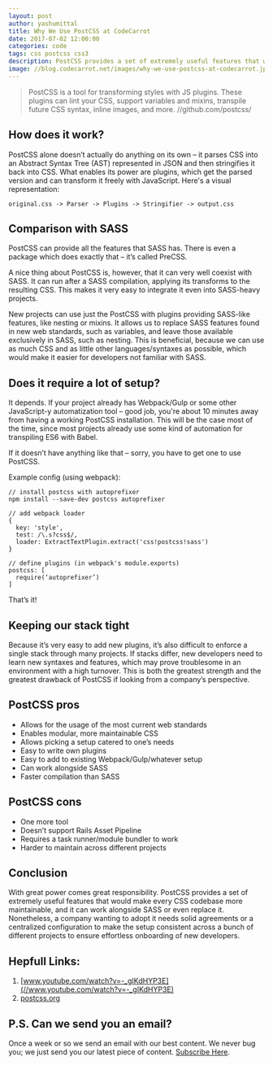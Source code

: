 ```yaml
---
layout: post
author: yashumittal
title: Why We Use PostCSS at CodeCarrot
date: 2017-07-02 12:00:00
categories: code
tags: css postcss css3
description: PostCSS provides a set of extremely useful features that would make every CSS codebase more maintainable and it can work alongside SASS or replace it.
image: //blog.codecarrot.net/images/why-we-use-postcss-at-codecarrot.jpg
---
```


<blockquote>
PostCSS is a tool for transforming styles with JS plugins. These plugins can lint your CSS, support variables and mixins, transpile future CSS syntax, inline images, and more. //github.com/postcss/
</blockquote>

## How does it work?

PostCSS alone doesn’t actually do anything on its own – it parses CSS into an Abstract Syntax Tree (AST) represented in JSON and then stringifies it back into CSS. What enables its power are plugins, which get the parsed version and can transform it freely with JavaScript. Here's a visual representation:

`original.css -> Parser -> Plugins -> Stringifier -> output.css`

## Comparison with SASS

PostCSS can provide all the features that SASS has. There is even a package which does exactly that – it’s called PreCSS.

A nice thing about PostCSS is, however, that it can very well coexist with SASS. It can run after a SASS compilation, applying its transforms to the resulting CSS. This makes it very easy to integrate it even into SASS-heavy projects.

New projects can use just the PostCSS with plugins providing SASS-like features, like nesting or mixins. It allows us to replace SASS features found in new web standards, such as variables, and leave those available exclusively in SASS, such as nesting. This is beneficial, because we can use as much CSS and as little other languages/syntaxes as possible, which would make it easier for developers not familiar with SASS.


## Does it require a lot of setup?

It depends. If your project already has Webpack/Gulp or some other JavaScript-y automatization tool – good job, you're about 10 minutes away from having a working PostCSS installation. This will be the case most of the time, since most projects already use some kind of automation for transpiling ES6 with Babel.

If it doesn’t have anything like that – sorry, you have to get one to use PostCSS.

Example config (using webpack):

```
// install postcss with autoprefixer
npm install --save-dev postcss autoprefixer

// add webpack loader
{
  key: 'style',
  test: /\.s?css$/,
  loader: ExtractTextPlugin.extract('css!postcss!sass')
}

// define plugins (in webpack's module.exports)
postcss: [
  require(‘autoprefixer’)
]
```

That’s it!

## Keeping our stack tight

Because it’s very easy to add new plugins, it’s also difficult to enforce a single stack through many projects. If stacks differ, new developers need to learn new syntaxes and features, which may prove troublesome in an environment with a high turnover. This is both the greatest strength and the greatest drawback of PostCSS if looking from a company’s perspective.

## PostCSS pros

* Allows for the usage of the most current web standards
* Enables modular, more maintainable CSS
* Allows picking a setup catered to one’s needs
* Easy to write own plugins
* Easy to add to existing Webpack/Gulp/whatever setup
* Can work alongside SASS
* Faster compilation than SASS

## PostCSS cons

* One more tool
* Doesn’t support Rails Asset Pipeline
* Requires a task runner/module bundler to work
* Harder to maintain across different projects

## Conclusion

With great power comes great responsibility. PostCSS provides a set of extremely useful features that would make every CSS codebase more maintainable, and it can work alongside SASS or even replace it. Nonetheless, a company wanting to adopt it needs solid agreements or a centralized configuration to make the setup consistent across a bunch of different projects to ensure effortless onboarding of new developers.

## Hepfull Links:

1.  [www.youtube.com/watch?v=-_gIKdHYP3E](//www.youtube.com/watch?v=-_gIKdHYP3E)
2.  [postcss.org](//postcss.org/)

## P.S. Can we send you an email?

Once a week or so we send an email with our best content. We never bug you; we just send you our latest piece of content. [Subscribe Here](#subscribe).
